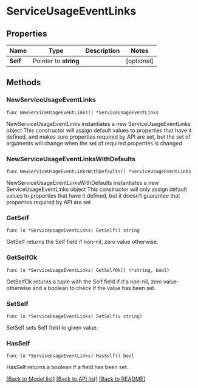 # ServiceUsageEventLinks

## Properties

Name | Type | Description | Notes
------------ | ------------- | ------------- | -------------
**Self** | Pointer to **string** |  | [optional] 

## Methods

### NewServiceUsageEventLinks

`func NewServiceUsageEventLinks() *ServiceUsageEventLinks`

NewServiceUsageEventLinks instantiates a new ServiceUsageEventLinks object
This constructor will assign default values to properties that have it defined,
and makes sure properties required by API are set, but the set of arguments
will change when the set of required properties is changed

### NewServiceUsageEventLinksWithDefaults

`func NewServiceUsageEventLinksWithDefaults() *ServiceUsageEventLinks`

NewServiceUsageEventLinksWithDefaults instantiates a new ServiceUsageEventLinks object
This constructor will only assign default values to properties that have it defined,
but it doesn't guarantee that properties required by API are set

### GetSelf

`func (o *ServiceUsageEventLinks) GetSelf() string`

GetSelf returns the Self field if non-nil, zero value otherwise.

### GetSelfOk

`func (o *ServiceUsageEventLinks) GetSelfOk() (*string, bool)`

GetSelfOk returns a tuple with the Self field if it's non-nil, zero value otherwise
and a boolean to check if the value has been set.

### SetSelf

`func (o *ServiceUsageEventLinks) SetSelf(v string)`

SetSelf sets Self field to given value.

### HasSelf

`func (o *ServiceUsageEventLinks) HasSelf() bool`

HasSelf returns a boolean if a field has been set.


[[Back to Model list]](../README.md#documentation-for-models) [[Back to API list]](../README.md#documentation-for-api-endpoints) [[Back to README]](../README.md)


